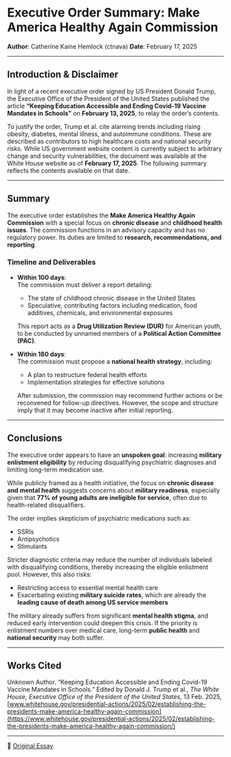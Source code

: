 # Executive Order Summary: Make America Healthy Again Commission

**Author**: Catherine Kaine Hemlock (ctnava)
**Date**: February 17, 2025  

---

## Introduction & Disclaimer

In light of a recent executive order signed by US President Donald Trump, the Executive Office of the President of the United States published the article **“Keeping Education Accessible and Ending Covid-19 Vaccine Mandates in Schools”** on **February 13, 2025**, to relay the order’s contents.

To justify the order, Trump et al. cite alarming trends including rising obesity, diabetes, mental illness, and autoimmune conditions. These are described as contributors to high healthcare costs and national security risks. While US government website content is currently subject to arbitrary change and security vulnerabilities, the document was available at the White House website as of **February 17, 2025**. The following summary reflects the contents available on that date.

---

## Summary

The executive order establishes the **Make America Healthy Again Commission** with a special focus on **chronic disease** and **childhood health issues**. The commission functions in an advisory capacity and has no regulatory power. Its duties are limited to **research, recommendations, and reporting**.

### Timeline and Deliverables

- **Within 100 days**:  
  The commission must deliver a report detailing:
  - The state of childhood chronic disease in the United States  
  - Speculative, contributing factors including medication, food additives, chemicals, and environmental exposures  

  This report acts as a **Drug Utilization Review (DUR)** for American youth, to be conducted by unnamed members of a **Political Action Committee (PAC)**.

- **Within 180 days**:  
  The commission must propose a **national health strategy**, including:
  - A plan to restructure federal health efforts  
  - Implementation strategies for effective solutions  

  After submission, the commission may recommend further actions or be reconvened for follow-up directives. However, the scope and structure imply that it may become inactive after initial reporting.

---

## Conclusions

The executive order appears to have an **unspoken goal**: increasing **military enlistment eligibility** by reducing disqualifying psychiatric diagnoses and limiting long-term medication use.

While publicly framed as a health initiative, the focus on **chronic disease and mental health** suggests concerns about **military readiness**, especially given that **77% of young adults are ineligible for service**, often due to health-related disqualifiers.

The order implies skepticism of psychiatric medications such as:

- SSRIs  
- Antipsychotics  
- Stimulants  

Stricter diagnostic criteria may reduce the number of individuals labeled with disqualifying conditions, thereby increasing the eligible enlistment pool. However, this also risks:

- Restricting access to essential mental health care  
- Exacerbating existing **military suicide rates**, which are already the **leading cause of death among US service members**

The military already suffers from significant **mental health stigma**, and reduced early intervention could deepen this crisis. If the priority is enlistment numbers over medical care, long-term **public health** and **national security** may both suffer.

---

## Works Cited

Unknown Author. “Keeping Education Accessible and Ending Covid-19 Vaccine Mandates in Schools.” Edited by Donald J. Trump et al., *The White House, Executive Office of the President of the United States*, 13 Feb. 2025,  
[www.whitehouse.gov/presidential-actions/2025/02/establishing-the-presidents-make-america-healthy-again-commission](https://www.whitehouse.gov/presidential-actions/2025/02/establishing-the-presidents-make-america-healthy-again-commission/)

---

🔗 [Original Essay](./essay_make_america_healthy_again_commission.pdf)
